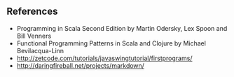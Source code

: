 ## References

- Programming in Scala Second Edition by Martin Odersky, Lex Spoon and Bill Venners
- Functional Programming Patterns in Scala and Clojure by Michael Bevilacqua-Linn
- http://zetcode.com/tutorials/javaswingtutorial/firstprograms/
- http://daringfireball.net/projects/markdown/
